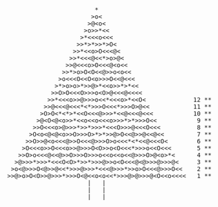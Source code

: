 <pre class="calendar"><a aria-label="Day 25" class="calendar-day25">                        *                          </a>
<a aria-label="Day 24" class="calendar-day24">                       &gt;<span class="calendar-ornament1">o</span>&lt;                         </a>
<a aria-label="Day 23" class="calendar-day23">                      &gt;<span class="calendar-ornament2">@</span>&lt;<span class="calendar-ornament1">o</span>&lt;                        </a>
<a aria-label="Day 22" class="calendar-day22">                     &gt;<span class="calendar-ornament1">o</span>&gt;&gt;<span class="calendar-ornament3">*</span>&lt;&lt;                       </a>
<a aria-label="Day 21" class="calendar-day21">                    &gt;<span class="calendar-ornament3">*</span>&lt;&lt;&lt;<span class="calendar-ornament1">o</span>&lt;&lt;&lt;                      </a>
<a aria-label="Day 20" class="calendar-day20">                   &gt;&gt;<span class="calendar-ornament3">*</span>&gt;<span class="calendar-ornament3">*</span>&gt;&gt;<span class="calendar-ornament3">*</span>&gt;<span class="calendar-ornament0">O</span>&lt;                     </a>
<a aria-label="Day 19" class="calendar-day19">                  &gt;&gt;<span class="calendar-ornament3">*</span>&lt;&lt;<span class="calendar-ornament1">o</span>&gt;<span class="calendar-ornament0">O</span>&lt;&lt;&lt;<span class="calendar-ornament2">@</span>&lt;                    </a>
<a aria-label="Day 18" class="calendar-day18">                 &gt;&gt;<span class="calendar-ornament3">*</span>&lt;&lt;&lt;<span class="calendar-ornament2">@</span>&lt;&lt;<span class="calendar-ornament3">*</span>&gt;<span class="calendar-ornament1">o</span>&gt;<span class="calendar-ornament2">@</span>&lt;                   </a>
<a aria-label="Day 17" class="calendar-day17">                &gt;&gt;<span class="calendar-ornament2">@</span>&lt;&lt;&lt;<span class="calendar-ornament1">o</span>&gt;<span class="calendar-ornament0">O</span>&lt;&lt;&lt;<span class="calendar-ornament2">@</span>&lt;<span class="calendar-ornament1">o</span>&lt;&lt;                  </a>
<a aria-label="Day 16" class="calendar-day16">               &gt;&gt;<span class="calendar-ornament3">*</span>&gt;<span class="calendar-ornament1">o</span>&gt;<span class="calendar-ornament0">O</span>&lt;<span class="calendar-ornament0">O</span>&lt;&lt;<span class="calendar-ornament2">@</span>&gt;&gt;<span class="calendar-ornament1">o</span>&lt;<span class="calendar-ornament1">o</span>&lt;&lt;                 </a>
<a aria-label="Day 15" class="calendar-day15">              &gt;<span class="calendar-ornament1">o</span>&lt;&lt;&lt;<span class="calendar-ornament0">O</span>&lt;&lt;<span class="calendar-ornament0">O</span>&lt;<span class="calendar-ornament1">o</span>&gt;&gt;&gt;<span class="calendar-ornament0">O</span>&lt;&lt;<span class="calendar-ornament2">@</span>&lt;&lt;&lt;                </a>
<a aria-label="Day 14" class="calendar-day14">             &gt;<span class="calendar-ornament3">*</span>&gt;<span class="calendar-ornament1">o</span>&gt;<span class="calendar-ornament1">o</span>&gt;<span class="calendar-ornament3">*</span>&gt;&gt;<span class="calendar-ornament2">@</span>&gt;<span class="calendar-ornament3">*</span>&lt;&lt;<span class="calendar-ornament1">o</span>&gt;&gt;<span class="calendar-ornament3">*</span>&gt;<span class="calendar-ornament3">*</span>&lt;&lt;               </a>
<a aria-label="Day 13" class="calendar-day13">            &gt;&gt;<span class="calendar-ornament0">O</span>&gt;<span class="calendar-ornament0">O</span>&lt;&lt;&lt;<span class="calendar-ornament0">O</span>&gt;&gt;&gt;<span class="calendar-ornament1">o</span>&lt;<span class="calendar-ornament0">O</span>&gt;<span class="calendar-ornament2">@</span>&lt;&lt;&lt;<span class="calendar-ornament2">@</span>&lt;&lt;&lt;&lt;              </a>
<a aria-label="Day 12, two stars" class="calendar-day12 calendar-verycomplete">           &gt;&gt;<span class="calendar-ornament3">*</span>&lt;&lt;&lt;<span class="calendar-ornament1">o</span>&gt;&gt;<span class="calendar-ornament2">@</span>&gt;&gt;&gt;<span class="calendar-ornament1">o</span>&lt;&lt;<span class="calendar-ornament3">*</span>&lt;&lt;&lt;<span class="calendar-ornament1">o</span>&gt;<span class="calendar-ornament3">*</span>&lt;&lt;<span class="calendar-ornament0">O</span>&lt;             <span class="calendar-day">12</span> <span class="calendar-mark-complete">*</span><span class="calendar-mark-verycomplete">*</span></a>
<a aria-label="Day 11, two stars" class="calendar-day11 calendar-verycomplete">          &gt;&gt;<span class="calendar-ornament2">@</span>&lt;&lt;&lt;<span class="calendar-ornament2">@</span>&lt;&lt;&lt;<span class="calendar-ornament3">*</span>&lt;<span class="calendar-ornament3">*</span>&gt;&gt;&gt;<span class="calendar-ornament0">O</span>&lt;&lt;&lt;<span class="calendar-ornament3">*</span>&gt;&gt;&gt;<span class="calendar-ornament0">O</span>&gt;<span class="calendar-ornament2">@</span>&lt;&lt;            <span class="calendar-day">11</span> <span class="calendar-mark-complete">*</span><span class="calendar-mark-verycomplete">*</span></a>
<a aria-label="Day 10, two stars" class="calendar-day10 calendar-verycomplete">         &gt;<span class="calendar-ornament0">O</span>&gt;<span class="calendar-ornament0">O</span>&lt;<span class="calendar-ornament3">*</span>&lt;<span class="calendar-ornament3">*</span>&gt;<span class="calendar-ornament3">*</span>&lt;&lt;<span class="calendar-ornament0">O</span>&lt;&lt;&lt;<span class="calendar-ornament2">@</span>&gt;&gt;&gt;<span class="calendar-ornament3">*</span>&lt;&lt;<span class="calendar-ornament2">@</span>&lt;&lt;&lt;<span class="calendar-ornament2">@</span>&lt;&lt;&lt;           <span class="calendar-day">10</span> <span class="calendar-mark-complete">*</span><span class="calendar-mark-verycomplete">*</span></a>
<a aria-label="Day 9, two stars" class="calendar-day9 calendar-verycomplete">        &gt;<span class="calendar-ornament2">@</span>&lt;<span class="calendar-ornament0">O</span>&lt;<span class="calendar-ornament2">@</span>&lt;<span class="calendar-ornament1">o</span>&gt;&gt;<span class="calendar-ornament3">*</span>&lt;&lt;<span class="calendar-ornament1">o</span>&lt;&lt;<span class="calendar-ornament1">o</span>&lt;&lt;&lt;<span class="calendar-ornament1">o</span>&gt;&gt;&gt;<span class="calendar-ornament3">*</span>&gt;<span class="calendar-ornament3">*</span>&gt;&gt;&gt;<span class="calendar-ornament0">O</span>&lt;&lt;          <span class="calendar-day"> 9</span> <span class="calendar-mark-complete">*</span><span class="calendar-mark-verycomplete">*</span></a>
<a aria-label="Day 8, two stars" class="calendar-day8 calendar-verycomplete">       &gt;&gt;<span class="calendar-ornament0">O</span>&lt;&lt;&lt;<span class="calendar-ornament1">o</span>&gt;<span class="calendar-ornament2">@</span>&gt;&gt;&gt;<span class="calendar-ornament3">*</span>&gt;&gt;<span class="calendar-ornament3">*</span>&gt;&gt;&gt;<span class="calendar-ornament3">*</span>&lt;&lt;&lt;<span class="calendar-ornament0">O</span>&gt;&gt;&gt;<span class="calendar-ornament2">@</span>&lt;&lt;&lt;<span class="calendar-ornament0">O</span>&lt;&lt;&lt;         <span class="calendar-day"> 8</span> <span class="calendar-mark-complete">*</span><span class="calendar-mark-verycomplete">*</span></a>
<a aria-label="Day 7, two stars" class="calendar-day7 calendar-verycomplete">      &gt;<span class="calendar-ornament0">O</span>&lt;<span class="calendar-ornament1">o</span>&lt;<span class="calendar-ornament2">@</span>&lt;<span class="calendar-ornament2">@</span>&lt;<span class="calendar-ornament1">o</span>&gt;&gt;<span class="calendar-ornament0">O</span>&gt;&gt;&gt;<span class="calendar-ornament0">O</span>&gt;<span class="calendar-ornament3">*</span>&gt;<span class="calendar-ornament3">*</span>&gt;&gt;<span class="calendar-ornament2">@</span>&gt;<span class="calendar-ornament0">O</span>&lt;&lt;<span class="calendar-ornament2">@</span>&gt;&gt;<span class="calendar-ornament2">@</span>&lt;&lt;<span class="calendar-ornament2">@</span>&lt;&lt;        <span class="calendar-day"> 7</span> <span class="calendar-mark-complete">*</span><span class="calendar-mark-verycomplete">*</span></a>
<a aria-label="Day 6, two stars" class="calendar-day6 calendar-verycomplete">     &gt;&gt;<span class="calendar-ornament0">O</span>&gt;&gt;<span class="calendar-ornament2">@</span>&lt;<span class="calendar-ornament1">o</span>&lt;&lt;&lt;<span class="calendar-ornament2">@</span>&gt;&gt;<span class="calendar-ornament0">O</span>&lt;&lt;&lt;<span class="calendar-ornament2">@</span>&gt;&gt;&gt;<span class="calendar-ornament0">O</span>&gt;<span class="calendar-ornament1">o</span>&lt;&lt;&lt;<span class="calendar-ornament3">*</span>&lt;<span class="calendar-ornament3">*</span>&lt;&lt;<span class="calendar-ornament2">@</span>&lt;&lt;&lt;<span class="calendar-ornament0">O</span>&lt;       <span class="calendar-day"> 6</span> <span class="calendar-mark-complete">*</span><span class="calendar-mark-verycomplete">*</span></a>
<a aria-label="Day 5, two stars" class="calendar-day5 calendar-verycomplete">    &gt;<span class="calendar-ornament0">O</span>&lt;&lt;&lt;<span class="calendar-ornament1">o</span>&gt;&gt;<span class="calendar-ornament0">O</span>&lt;&lt;&lt;<span class="calendar-ornament1">o</span>&gt;&gt;<span class="calendar-ornament2">@</span>&gt;&gt;&gt;<span class="calendar-ornament0">O</span>&lt;<span class="calendar-ornament0">O</span>&gt;&gt;<span class="calendar-ornament1">o</span>&lt;<span class="calendar-ornament0">O</span>&lt;&lt;&lt;<span class="calendar-ornament3">*</span>&gt;&gt;&gt;<span class="calendar-ornament1">o</span>&lt;&lt;<span class="calendar-ornament0">O</span>&lt;&lt;&lt;      <span class="calendar-day"> 5</span> <span class="calendar-mark-complete">*</span><span class="calendar-mark-verycomplete">*</span></a>
<a aria-label="Day 4, two stars" class="calendar-day4 calendar-verycomplete">   &gt;&gt;<span class="calendar-ornament0">O</span>&gt;<span class="calendar-ornament1">o</span>&lt;&lt;&lt;<span class="calendar-ornament2">@</span>&lt;&lt;<span class="calendar-ornament2">@</span>&gt;&gt;<span class="calendar-ornament0">O</span>&gt;&gt;&gt;<span class="calendar-ornament0">O</span>&gt;&gt;&gt;<span class="calendar-ornament1">o</span>&lt;&lt;<span class="calendar-ornament1">o</span>&lt;&lt;<span class="calendar-ornament1">o</span>&lt;&lt;<span class="calendar-ornament2">@</span>&gt;&gt;&gt;<span class="calendar-ornament0">O</span>&gt;<span class="calendar-ornament2">@</span>&lt;<span class="calendar-ornament1">o</span>&gt;<span class="calendar-ornament3">*</span>&lt;     <span class="calendar-day"> 4</span> <span class="calendar-mark-complete">*</span><span class="calendar-mark-verycomplete">*</span></a>
<a aria-label="Day 3, two stars" class="calendar-day3 calendar-verycomplete">  &gt;<span class="calendar-ornament2">@</span>&gt;&gt;&gt;<span class="calendar-ornament3">*</span>&gt;&gt;&gt;<span class="calendar-ornament3">*</span>&lt;&lt;&lt;<span class="calendar-ornament0">O</span>&lt;<span class="calendar-ornament0">O</span>&gt;<span class="calendar-ornament3">*</span>&gt;&gt;<span class="calendar-ornament3">*</span>&gt;&gt;&gt;<span class="calendar-ornament2">@</span>&gt;&gt;<span class="calendar-ornament1">o</span>&lt;<span class="calendar-ornament0">O</span>&lt;&lt;&lt;<span class="calendar-ornament2">@</span>&lt;<span class="calendar-ornament2">@</span>&gt;&gt;&gt;<span class="calendar-ornament2">@</span>&gt;&gt;&gt;<span class="calendar-ornament2">@</span>&lt;    <span class="calendar-day"> 3</span> <span class="calendar-mark-complete">*</span><span class="calendar-mark-verycomplete">*</span></a>
<a aria-label="Day 2, two stars" class="calendar-day2 calendar-verycomplete"> &gt;<span class="calendar-ornament1">o</span>&lt;<span class="calendar-ornament2">@</span>&gt;&gt;&gt;<span class="calendar-ornament0">O</span>&lt;<span class="calendar-ornament2">@</span>&gt;&gt;<span class="calendar-ornament2">@</span>&lt;&lt;<span class="calendar-ornament3">*</span>&gt;&gt;&gt;<span class="calendar-ornament2">@</span>&gt;&gt;&gt;<span class="calendar-ornament3">*</span>&lt;&lt;&lt;<span class="calendar-ornament2">@</span>&gt;&gt;&gt;<span class="calendar-ornament3">*</span>&gt;&gt;<span class="calendar-ornament1">o</span>&gt;<span class="calendar-ornament0">O</span>&lt;&lt;&lt;<span class="calendar-ornament2">@</span>&gt;&gt;&gt;<span class="calendar-ornament0">O</span>&lt;&lt;   <span class="calendar-day"> 2</span> <span class="calendar-mark-complete">*</span><span class="calendar-mark-verycomplete">*</span></a>
<a aria-label="Day 1, two stars" class="calendar-day1 calendar-verycomplete">&gt;&gt;<span class="calendar-ornament2">@</span>&gt;<span class="calendar-ornament1">o</span>&gt;<span class="calendar-ornament0">O</span>&lt;<span class="calendar-ornament0">O</span>&gt;&gt;<span class="calendar-ornament2">@</span>&gt;&gt;&gt;<span class="calendar-ornament3">*</span>&gt;&gt;&gt;<span class="calendar-ornament0">O</span>&lt;<span class="calendar-ornament2">@</span>&lt;&lt;<span class="calendar-ornament1">o</span>&lt;<span class="calendar-ornament1">o</span>&lt;&lt;<span class="calendar-ornament3">*</span>&gt;&gt;&gt;<span class="calendar-ornament2">@</span>&gt;<span class="calendar-ornament2">@</span>&gt;&gt;&gt;<span class="calendar-ornament2">@</span>&lt;<span class="calendar-ornament0">O</span>&lt;&lt;<span class="calendar-ornament1">o</span>&lt;&lt;&lt;&lt;  <span class="calendar-day"> 1</span> <span class="calendar-mark-complete">*</span><span class="calendar-mark-verycomplete">*</span></a>
<span class="calendar-trunk">                      |   |                             
                      |   |                             
           _  _ __ ___|___|___ __ _  _           </span>       
</pre>